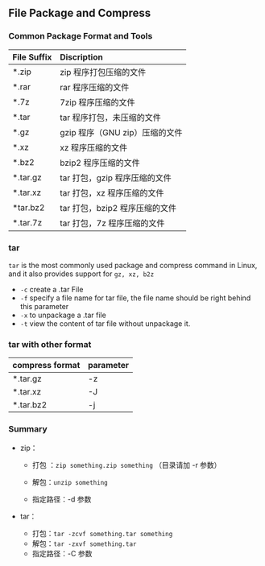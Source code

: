 ## File Package and Compress ##
### Common Package Format and Tools ###
| File Suffix  | Discription |
| :------------- | :------------- |
|*.zip	|zip 程序打包压缩的文件|
|*.rar	|rar 程序压缩的文件               
|*.7z   	|7zip 程序压缩的文件
|*.tar	  |tar 程序打包，未压缩的文件
|*.gz	   | gzip 程序（GNU zip）压缩的文件
|*.xz	   | xz 程序压缩的文件
|*.bz2	  |bzip2 程序压缩的文件
|*.tar.gz|	tar 打包，gzip 程序压缩的文件
|*.tar.xz|	tar 打包，xz 程序压缩的文件
|*tar.bz2|	tar 打包，bzip2 程序压缩的文件
|*.tar.7z|	tar 打包，7z 程序压缩的文件    

### tar ###
```tar``` is the most commonly used package and compress command in Linux, and it also provides support for ```gz, xz, b2z```

* ```-c``` create a .tar File
* ```-f``` specify a file name for tar file, the file name should be right behind this parameter
* ```-x``` to unpackage a .tar file
* ```-t``` view the content of tar file without unpackage it.

### tar with other format ###
| compress format | parameter |
| :------------- | :------------- |
| *.tar.gz       | -z |
| *.tar.xz       | -J |
| *.tar.bz2      | -j |

### Summary ###
* zip：

  - 打包 ：```zip something.zip something``` （目录请加 -r 参数）

  - 解包：```unzip something```
  - 指定路径：-d 参数

* tar：

  - 打包：```tar -zcvf something.tar something```
  - 解包：```tar -zxvf something.tar```
  - 指定路径：-C 参数
